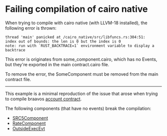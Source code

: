 # Failing compilation of cairo native

When trying to compile with cairo native (with LLVM-18 installed), the following error is thrown:

```
thread 'main' panicked at /cairo_native/src/libfuncs.rs:304:51:
index out of bounds: the len is 0 but the index is 0
note: run with `RUST_BACKTRACE=1` environment variable to display a backtrace
``` 

This error is originates from some_component.cairo, which has no Events, but they're exported in the main contract.cairo
file.

To remove the error, the SomeComponent must be removed from the main contract file.

---

This example is a minimal reproduction of the issue that arose when trying to compile
braavos [account contract](https://github.com/myBraavos/braavos-account-cairo/blob/696405f83c040bb16f102e3cc3274e488a410b4c/src/presets/braavos_account.cairo).

The following components (that have no events) break the compilation:

- [SRC5Component](https://github.com/myBraavos/braavos-account-cairo/blob/696405f83c040bb16f102e3cc3274e488a410b4c/src/introspection/src5.cairo)
- [RateComponent](https://github.com/myBraavos/braavos-account-cairo/blob/e8753ad1eaba0f96abe1f85684c27c3223eaa062/src/dwl/rate_service.cairo)
- [OutsideExecEvt](https://github.com/myBraavos/braavos-account-cairo/blob/696405f83c040bb16f102e3cc3274e488a410b4c/src/outside_execution/outside_execution.cairo)
